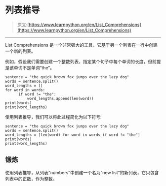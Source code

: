 # 列表推导

> 原文:[https://www.learnpython.org/en/List_Comprehensions](https://www.learnpython.org/en/List_Comprehensions)

* * *

List Comprehensions 是一个非常强大的工具，它基于另一个列表在一行中创建一个新的列表。

例如，假设我们需要创建一个整数列表，指定某个句子中每个单词的长度，但前提是该单词不是单词“the”。

```
sentence = "the quick brown fox jumps over the lazy dog"
words = sentence.split()
word_lengths = []
for word in words:
      if word != "the":
          word_lengths.append(len(word))
print(words)
print(word_lengths) 
```

使用列表推导，我们可以将此过程简化为以下符号:

```
sentence = "the quick brown fox jumps over the lazy dog"
words = sentence.split()
word_lengths = [len(word) for word in words if word != "the"]
print(words)
print(word_lengths) 
```

## 锻炼

使用列表推导，从列表“numbers”中创建一个名为“new list”的新列表，它只包含列表中的正数，作为整数。